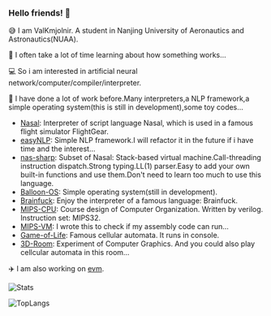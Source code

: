 ### Hello friends! :wave:

<!--
**ValKmjolnir/ValKmjolnir** is a ✨ _special_ ✨ repository because its `README.md` (this file) appears on your GitHub profile.

Here are some ideas to get you started:

- 🔭 I’m currently working on ...
- 🌱 I’m currently learning ...
- 👯 I’m looking to collaborate on ...
- 🤔 I’m looking for help with ...
- 💬 Ask me about ...
- 📫 How to reach me: ...
- 😄 Pronouns: ...
- ⚡ Fun fact: ...
-->

:sweat_smile: I am ValKmjolnir. A student in Nanjing University of Aeronautics and Astronautics(NUAA).

:star2: I often take a lot of time learning about how something works...

:computer: So i am interested in artificial neural network/computer/compiler/interpreter.

:rocket: I have done a lot of work before.Many interpreters,a NLP framework,a simple operating system(this is still in development),some toy codes...

- [Nasal](https://github.com/ValKmjolnir/Nasal-Interpreter): Interpreter of script language Nasal, which is used in a famous flight simulator FlightGear.
- [easyNLP](https://github.com/ValKmjolnir/easyNLP): Simple NLP framework.I will refactor it in the future if i have time and the interest...
- [nas-sharp](https://github.com/ValKmjolnir/nas-sharp): Subset of Nasal: Stack-based virtual machine.Call-threading instruction dispatch.Strong typing.LL(1) parser.Easy to add your own built-in functions and use them.Don't need to learn too much to use this language.
- [Balloon-OS](https://github.com/ValKmjolnir/Balloon-OS): Simple operating system(still in development).
- [Brainfuck](https://github.com/ValKmjolnir/Brainfuck-interpreter): Enjoy the interpreter of a famous language: Brainfuck.
- [MIPS-CPU](https://github.com/ValKmjolnir/MIPS-CPU): Course design of Computer Organization. Written by verilog. Instruction set: MIPS32.
- [MIPS-VM](https://github.com/ValKmjolnir/MIPS-virtual-machine): I wrote this to check if my assembly code can run...
- [Game-of-Life](https://github.com/ValKmjolnir/Game-of-Life): Famous cellular automata. It runs in console.
- [3D-Room](https://github.com/ValKmjolnir/3D-Room): Experiment of Computer Graphics. And you could also play cellcular automata in this room...

:airplane: I am also working on [evm](https://github.com/scriptiot/evm).

![Stats](https://github-readme-stats.vercel.app/api?username=ValKmjolnir&show_icons=true&count_private=true&theme=radical)

![TopLangs](https://github-readme-stats.vercel.app/api/top-langs?username=ValKmjolnir&layout=compact&show_icons=true&theme=radical)
